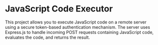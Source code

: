# JavaScript Code Executor

This project allows you to execute JavaScript code on a remote server using a secure token-based authentication mechanism. The server uses Express.js to handle incoming POST requests containing JavaScript code, evaluates the code, and returns the result.